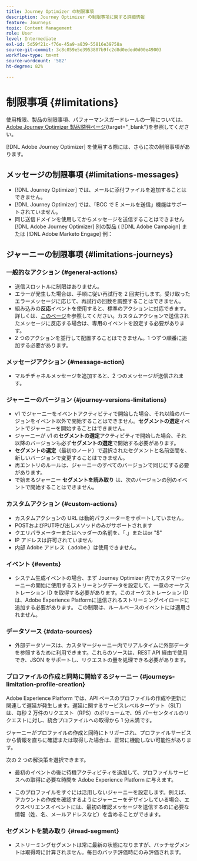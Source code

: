 ```yaml
---
title: Journey Optimizer の制限事項
description: Journey Optimizer の制限事項に関する詳細情報
feature: Journeys
topic: Content Management
role: User
level: Intermediate
exl-id: 5d59f21c-f76e-45a9-a839-55816e39758a
source-git-commit: 3c8c059e5e3953807b9fc2d8d0eded0d00e49003
workflow-type: tm+mt
source-wordcount: '582'
ht-degree: 82%

---
```


# 制限事項 {#limitations}

使用権限、製品の制限事項、パフォーマンスガードレールの一覧については、[Adobe Journey Optimizer 製品説明ページ](https://helpx.adobe.com/jp/legal/product-descriptions/adobe-journey-optimizer.html){target=&quot;_blank&quot;}を参照してください。

[!DNL Adobe Journey Optimizer] を使用する際には、さらに次の制限事項があります。

## メッセージの制限事項 {#limitations-messages}

* [!DNL Journey Optimizer] では、メールに添付ファイルを追加することはできません。
* [!DNL Journey Optimizer] では、「BCC で E メールを送信」機能はサポートされていません。
* 同じ送信ドメインを使用してからメッセージを送信することはできません [!DNL Adobe Journey Optimizer] 別の製品 ( [!DNL Adobe Campaign] または [!DNL Adobe Marketo Engage] 例：

## ジャーニーの制限事項 {#limitations-journeys}

### 一般的なアクション {#general-actions}

* 送信スロットルに制限はありません。
* エラーが発生した場合は、手順に従い再試行を 2 回実行します。受け取ったエラーメッセージに応じて、再試行の回数を調整することはできません。
* 組み込みの&#x200B;**反応**&#x200B;イベントを使用すると、標準のアクションに対応できます。詳しくは、[このページ](../building-journeys/reaction-events.md)を参照してください。カスタムアクションで送信されたメッセージに反応する場合は、専用のイベントを設定する必要があります。
* 2 つのアクションを並行して配置することはできません。1 つずつ順番に追加する必要があります。

### メッセージアクション {#message-action}

* マルチチャネルメッセージを追加すると、2 つのメッセージが送信されます。

### ジャーニーのバージョン {#journey-versions-limitations}

* v1 でジャーニーをイベントアクティビティで開始した場合、それ以降のバージョンをイベント以外で開始することはできません。**セグメントの選定**&#x200B;イベントでジャーニーを開始することはできません。
* ジャーニーが v1 の&#x200B;**セグメントの選定**&#x200B;アクティビティで開始した場合、それ以降のバージョンも必ず&#x200B;**セグメントの選定**&#x200B;で開始する必要があります。
* **セグメントの選定**（最初のノード）で選択されたセグメントと名前空間を、新しいバージョンで変更することはできません。
* 再エントリのルールは、ジャーニーのすべてのバージョンで同じにする必要があります。
* で始まるジャーニー **セグメントを読み取り** は、次のバージョンの別のイベントで開始することはできません。

### カスタムアクション {#custom-actions}

* カスタムアクションの URL は動的パラメーターをサポートしていません。
* POSTおよびPUT呼び出しメソッドのみがサポートされます
* クエリパラメーターまたはヘッダーの名前を、「.」またはor &quot;$&quot;
* IP アドレスは許可されていません
* 内部 Adobe アドレス（.adobe.）は使用できません。


### イベント {#events}

* システム生成イベントの場合、まず Journey Optimizer 内でカスタマージャーニーの開始に使用するストリーミングデータを設定して、一意のオーケストレーション ID を取得する必要があります。このオーケストレーション ID は、Adobe Experience Platformに送信されるストリーミングペイロードに追加する必要があります。 この制限は、ルールベースのイベントには適用されません。


### データソース {#data-sources}

* 外部データソースは、カスタマージャーニー内でリアルタイムに外部データを参照するために利用できます。これらのソースは、REST API 経由で使用でき、JSON をサポートし、リクエストの量を処理できる必要があります。

### プロファイルの作成と同時に開始するジャーニー {#journeys-limitation-profile-creation}

Adobe Experience Platform では、API ベースのプロファイルの作成や更新に関連して遅延が発生します。遅延に関するサービスレベルターゲット（SLT）は、毎秒 2 万件のリクエスト（RPS）のボリュームで、95 パーセンタイルのリクエストに対し、統合プロファイルへの取得から 1 分未満です。

ジャーニーがプロファイルの作成と同時にトリガーされ、プロファイルサービスから情報を直ちに確認または取得した場合は、正常に機能しない可能性があります。

次の 2 つの解決策を選択できます。

* 最初のイベントの後に待機アクティビティを追加して、プロファイルサービスへの取得に必要な時間を Adobe Experience Platform に与えます。

* このプロファイルをすぐには活用しないジャーニーを設定します。例えば、アカウントの作成を確認するようにジャーニーをデザインしている場合、エクスペリエンスイベントには、最初の確認メッセージを送信するのに必要な情報（姓、名、メールアドレスなど）を含めることができます。

### セグメントを読み取り {#read-segment}

* ストリーミングセグメントは常に最新の状態になりますが、バッチセグメントは取得時に計算されません。毎日のバッチ評価時にのみ評価されます。
